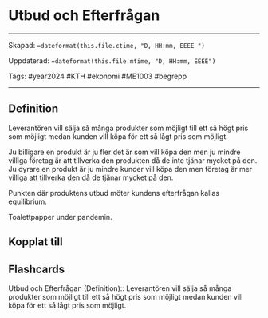 # Utbud och Efterfrågan

---
Skapad: `=dateformat(this.file.ctime, "D, HH:mm, EEEE ")`

Uppdaterad: `=dateformat(this.file.mtime, "D, HH:mm, EEEE")`

Tags: #year2024 #KTH #ekonomi #ME1003 #begrepp

---

## Definition

Leverantören vill sälja så många produkter som möjligt till ett så högt pris som möjligt medan kunden vill köpa för ett så lågt pris som möjligt.

Ju billigare en produkt är ju fler det är som vill köpa den men ju mindre villiga företag är att tillverka den produkten då de inte tjänar mycket på den.
Ju dyrare en produkt är ju mindre kunder vill köpa den men företag är mer villiga att tillverka den då de tjänar mycket på den.

Punkten där produktens utbud möter kundens efterfrågan kallas equilibrium.

Toalettpapper under pandemin.

## Kopplat till

## Flashcards

Utbud och Efterfrågan (Definition):: Leverantören vill sälja så många produkter som möjligt till ett så högt pris som möjligt medan kunden vill köpa för ett så lågt pris som möjligt.
<!--SR:!2024-02-15,7,250!2024-03-10,4,270-->

